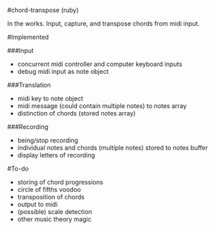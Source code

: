 #chord-transpose (ruby)

In the works. Input, capture, and transpose chords from midi input.

#Implemented

###Input
- concurrent midi controller and computer keyboard inputs
- debug midi input as note object

###Translation
- midi key to note object 
- midi message (could contain multiple notes) to notes array
- distinction of chords (stored notes array)

###Recording
- being/stop recording
- individual notes and chords (multiple notes) stored to notes buffer
- display letters of recording

#To-do

- storing of chord progressions
- circle of fifths voodoo
- transposition of chords
- output to midi
- (possible) scale detection
- other music theory magic